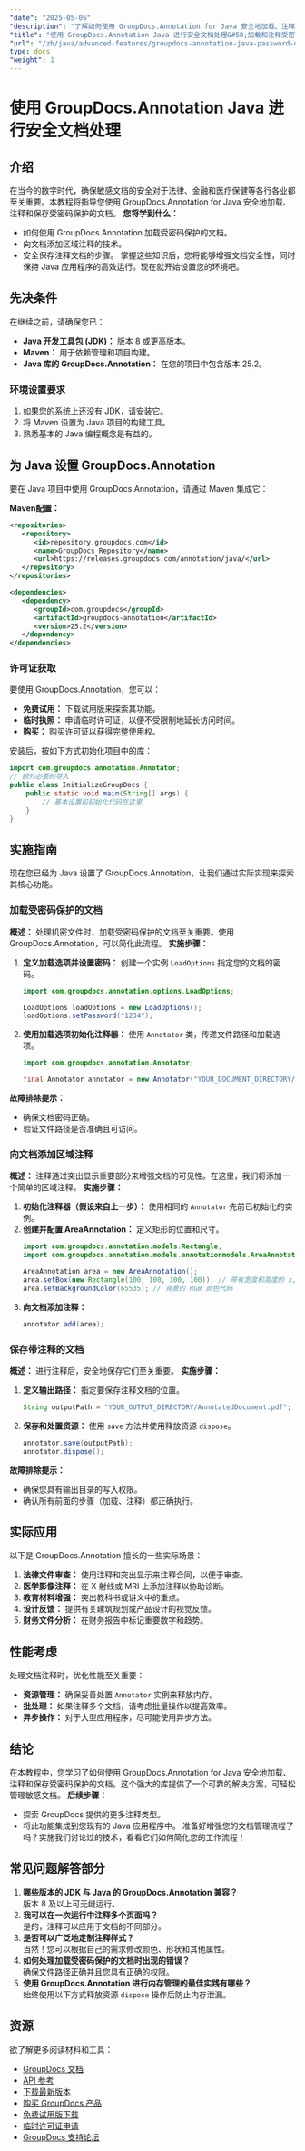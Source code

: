 ```yaml
---
"date": "2025-05-06"
"description": "了解如何使用 GroupDocs.Annotation for Java 安全地加载、注释和保存受密码保护的文档。增强 Java 应用程序中的文档安全性。"
"title": "使用 GroupDocs.Annotation Java 进行安全文档处理&#58;加载和注释受密码保护的文档"
"url": "/zh/java/advanced-features/groupdocs-annotation-java-password-documents/"
type: docs
"weight": 1
---
```


# 使用 GroupDocs.Annotation Java 进行安全文档处理
## 介绍
在当今的数字时代，确保敏感文档的安全对于法律、金融和医疗保健等各行各业都至关重要。本教程将指导您使用 GroupDocs.Annotation for Java 安全地加载、注释和保存受密码保护的文档。
**您将学到什么：**
- 如何使用 GroupDocs.Annotation 加载受密码保护的文档。
- 向文档添加区域注释的技术。
- 安全保存注释文档的步骤。
掌握这些知识后，您将能够增强文档安全性，同时保持 Java 应用程序的高效运行。现在就开始设置您的环境吧。

## 先决条件
在继续之前，请确保您已：
- **Java 开发工具包 (JDK)：** 版本 8 或更高版本。
- **Maven：** 用于依赖管理和项目构建。
- **Java 库的 GroupDocs.Annotation：** 在您的项目中包含版本 25.2。

### 环境设置要求
1. 如果您的系统上还没有 JDK，请安装它。
2. 将 Maven 设置为 Java 项目的构建工具。
3. 熟悉基本的 Java 编程概念是有益的。

## 为 Java 设置 GroupDocs.Annotation
要在 Java 项目中使用 GroupDocs.Annotation，请通过 Maven 集成它：

**Maven配置：**
```xml
<repositories>
   <repository>
      <id>repository.groupdocs.com</id>
      <name>GroupDocs Repository</name>
      <url>https://releases.groupdocs.com/annotation/java/</url>
   </repository>
</repositories>

<dependencies>
   <dependency>
      <groupId>com.groupdocs</groupId>
      <artifactId>groupdocs-annotation</artifactId>
      <version>25.2</version>
   </dependency>
</dependencies>
```
### 许可证获取
要使用 GroupDocs.Annotation，您可以：
- **免费试用：** 下载试用版来探索其功能。
- **临时执照：** 申请临时许可证，以便不受限制地延长访问时间。
- **购买：** 购买许可证以获得完整使用权。

安装后，按如下方式初始化项目中的库：
```java
import com.groupdocs.annotation.Annotator;
// 额外必要的导入
public class InitializeGroupDocs {
    public static void main(String[] args) {
        // 基本设置和初始化代码在这里
    }
}
```
## 实施指南
现在您已经为 Java 设置了 GroupDocs.Annotation，让我们通过实际实现来探索其核心功能。
### 加载受密码保护的文档
**概述：**
处理机密文件时，加载受密码保护的文档至关重要。使用 GroupDocs.Annotation，可以简化此流程。
**实施步骤：**
1. **定义加载选项并设置密码：**
   创建一个实例 `LoadOptions` 指定您的文档的密码。
   ```java
   import com.groupdocs.annotation.options.LoadOptions;

   LoadOptions loadOptions = new LoadOptions();
   loadOptions.setPassword("1234");
   ```
2. **使用加载选项初始化注释器：**
   使用 `Annotator` 类，传递文件路径和加载选项。
   ```java
   import com.groupdocs.annotation.Annotator;

   final Annotator annotator = new Annotator("YOUR_DOCUMENT_DIRECTORY/InputProtected.pdf", loadOptions);
   ```
**故障排除提示：**
- 确保文档密码正确。
- 验证文件路径是否准确且可访问。
### 向文档添加区域注释
**概述：**
注释通过突出显示重要部分来增强文档的可见性。在这里，我们将添加一个简单的区域注释。
**实施步骤：**
1. **初始化注释器（假设来自上一步）：**
   使用相同的 `Annotator` 先前已初始化的实例。
2. **创建并配置 AreaAnnotation：**
   定义矩形的位置和尺寸。
   ```java
   import com.groupdocs.annotation.models.Rectangle;
   import com.groupdocs.annotation.models.annotationmodels.AreaAnnotation;

   AreaAnnotation area = new AreaAnnotation();
   area.setBox(new Rectangle(100, 100, 100, 100)); // 带有宽度和高度的 x, y 坐标
   area.setBackgroundColor(65535); // 背景的 RGB 颜色代码
   ```
3. **向文档添加注释：**
   ```java
   annotator.add(area);
   ```
### 保存带注释的文档
**概述：**
进行注释后，安全地保存它们至关重要。
**实施步骤：**
1. **定义输出路径：**
   指定要保存注释文档的位置。
   ```java
   String outputPath = "YOUR_OUTPUT_DIRECTORY/AnnotatedDocument.pdf";
   ```
2. **保存和处置资源：**
   使用 `save` 方法并使用释放资源 `dispose`。
   ```java
   annotator.save(outputPath);
   annotator.dispose();
   ```
**故障排除提示：**
- 确保您具有输出目录的写入权限。
- 确认所有前面的步骤（加载、注释）都正确执行。
## 实际应用
以下是 GroupDocs.Annotation 擅长的一些实际场景：
1. **法律文件审查：** 使用注释和突出显示来注释合同，以便于审查。
2. **医学影像注释：** 在 X 射线或 MRI 上添加注释以协助诊断。
3. **教育材料增强：** 突出教科书或讲义中的重点。
4. **设计反馈：** 提供有关建筑规划或产品设计的视觉反馈。
5. **财务文件分析：** 在财务报告中标记重要数字和趋势。
## 性能考虑
处理文档注释时，优化性能至关重要：
- **资源管理：** 确保妥善处置 `Annotator` 实例来释放内存。
- **批处理：** 如果注释多个文档，请考虑批量操作以提高效率。
- **异步操作：** 对于大型应用程序，尽可能使用异步方法。
## 结论
在本教程中，您学习了如何使用 GroupDocs.Annotation for Java 安全地加载、注释和保存受密码保护的文档。这个强大的库提供了一个可靠的解决方案，可轻松管理敏感文档。
**后续步骤：**
- 探索 GroupDocs 提供的更多注释类型。
- 将此功能集成到您现有的 Java 应用程序中。
准备好增强您的文档管理流程了吗？实施我们讨论过的技术，看看它们如何简化您的工作流程！
## 常见问题解答部分
1. **哪些版本的 JDK 与 Java 的 GroupDocs.Annotation 兼容？**  
   版本 8 及以上可无缝运行。
2. **我可以在一次运行中注释多个页面吗？**  
   是的，注释可以应用于文档的不同部分。
3. **是否可以广泛地定制注释样式？**  
   当然！您可以根据自己的需求修改颜色、形状和其他属性。
4. **如何处理加载受密码保护的文档时出现的错误？**  
   确保文件路径正确并且您具有正确的权限。
5. **使用 GroupDocs.Annotation 进行内存管理的最佳实践有哪些？**  
   始终使用以下方式释放资源 `dispose` 操作后防止内存泄漏。
## 资源
欲了解更多阅读材料和工具：
- [GroupDocs 文档](https://docs.groupdocs.com/annotation/java/)  
- [API 参考](https://reference.groupdocs.com/annotation/java/)  
- [下载最新版本](https://releases.groupdocs.com/annotation/java/)  
- [购买 GroupDocs 产品](https://purchase.groupdocs.com/buy)  
- [免费试用版下载](https://releases.groupdocs.com/annotation/java/)  
- [临时许可证申请](https://purchase.groupdocs.com/temporary-license/)  
- [GroupDocs 支持论坛](https://forum.groupdocs.com/c/annotation/)